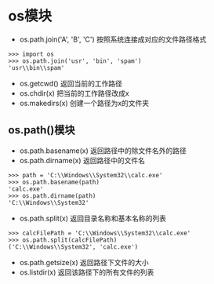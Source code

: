 # os模块
- os.path.join('A', 'B', 'C') 按照系统连接成对应的文件路径格式
  
```python{.line-numbers}
>>> import os
>>> os.path.join('usr', 'bin', 'spam')
'usr\\bin\\spam'
```
- os.getcwd() 返回当前的工作路径
- os.chdir(x) 把当前的工作路径改成x
- os.makedirs(x) 创建一个路径为x的文件夹
## os.path()模块
- os.path.basename(x) 返回路径中的除文件名外的路径
- os.path.dirname(x) 返回路径中的文件名
```python{.line-numbers}
>>> path = 'C:\\Windows\\System32\\calc.exe'
>>> os.path.basename(path)
'calc.exe'
>>> os.path.dirname(path)
'C:\\Windows\\System32'
```
- os.path.split(x) 返回目录名称和基本名称的列表
```python{.line-numbers}
>>> calcFilePath = 'C:\\Windows\\System32\\calc.exe'
>>> os.path.split(calcFilePath)
('C:\\Windows\\System32', 'calc.exe')
```
- os.path.getsize(x) 返回路径下文件的大小
- os.listdir(x) 返回该路径下的所有文件的列表
















